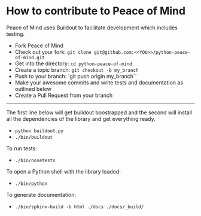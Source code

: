 # How to contribute to Peace of Mind

Peace of Mind uses Buildout to facilitate development which includes testing.

* Fork Peace of Mind
* Check out your fork: `git clone git@github.com:<<YOU>>/python-peace-of-mind.git`
* Get into the directory: `cd python-peace-of-mind`
* Create a topic branch: `git checkout -b my_branch`
* Push to your branch: `git push origin my_branch``
* Make your awesome commits and write tests and documentation as outlined below
* Create a Pull Request from your branch


-------------

The first line below will get buildout boostrapped and the second will install
all the dependencies of the library and get everything ready.

* `python buildout.py`
* `./bin/buildout`

To run tests:

* `./bin/nosetests`

To open a Python shell with the library loaded:

* `./bin/python`

To generate documentation:

* `./bin/sphinx-build -b html ./docs ./docs/_build/`
